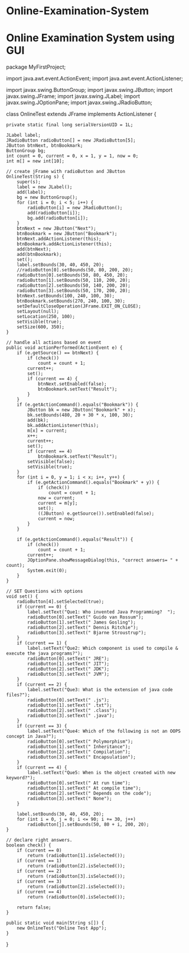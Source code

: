 # Online-Examination-System
# Online Examination System using GUI
package MyFirstProject;

import java.awt.event.ActionEvent;
import java.awt.event.ActionListener;

import javax.swing.ButtonGroup;
import javax.swing.JButton;
import javax.swing.JFrame;
import javax.swing.JLabel;
import javax.swing.JOptionPane;
import javax.swing.JRadioButton;

class OnlineTest extends JFrame implements ActionListener {
	
	private static final long serialVersionUID = 1L;

	JLabel label;
	JRadioButton radioButton[] = new JRadioButton[5];
	JButton btnNext, btnBookmark;
	ButtonGroup bg;
	int count = 0, current = 0, x = 1, y = 1, now = 0;
	int m[] = new int[10];

	// create jFrame with radioButton and JButton
	OnlineTest(String s) {
		super(s);
		label = new JLabel();
		add(label);
		bg = new ButtonGroup();
		for (int i = 0; i < 5; i++) {
			radioButton[i] = new JRadioButton();
			add(radioButton[i]);
			bg.add(radioButton[i]);
		}
		btnNext = new JButton("Next");
		btnBookmark = new JButton("Bookmark");
		btnNext.addActionListener(this);
		btnBookmark.addActionListener(this);
		add(btnNext);
		add(btnBookmark);
		set();
		label.setBounds(30, 40, 450, 20);
		//radioButton[0].setBounds(50, 80, 200, 20);
		radioButton[0].setBounds(50, 80, 450, 20);
		radioButton[1].setBounds(50, 110, 200, 20);
		radioButton[2].setBounds(50, 140, 200, 20);
		radioButton[3].setBounds(50, 170, 200, 20);
		btnNext.setBounds(100, 240, 100, 30);
		btnBookmark.setBounds(270, 240, 100, 30);
		setDefaultCloseOperation(JFrame.EXIT_ON_CLOSE);
		setLayout(null);
		setLocation(250, 100);
		setVisible(true);
		setSize(600, 350);
	}

	// handle all actions based on event
	public void actionPerformed(ActionEvent e) {
		if (e.getSource() == btnNext) {
			if (check())
				count = count + 1;
			current++;
			set();
			if (current == 4) {
				btnNext.setEnabled(false);
				btnBookmark.setText("Result");
			}
		}
		if (e.getActionCommand().equals("Bookmark")) {
			JButton bk = new JButton("Bookmark" + x);
			bk.setBounds(480, 20 + 30 * x, 100, 30);
			add(bk);
			bk.addActionListener(this);
			m[x] = current;
			x++;
			current++;
			set();
			if (current == 4)
				btnBookmark.setText("Result");
			setVisible(false);
			setVisible(true);
		}
		for (int i = 0, y = 1; i < x; i++, y++) {
			if (e.getActionCommand().equals("Bookmark" + y)) {
				if (check())
					count = count + 1;
				now = current;
				current = m[y];
				set();
				((JButton) e.getSource()).setEnabled(false);
				current = now;
			}
		}

		if (e.getActionCommand().equals("Result")) {
			if (check())
				count = count + 1;
			current++;
			JOptionPane.showMessageDialog(this, "correct answers= " + count);
			System.exit(0);
		}
	}

	// SET Questions with options
	void set() {
		radioButton[4].setSelected(true);
		if (current == 0) {
			label.setText("Que1: Who invented Java Programming?  ");
			radioButton[0].setText(" Guido van Rossum");
			radioButton[1].setText(" James Gosling");
			radioButton[2].setText(" Dennis Ritchie");
			radioButton[3].setText(" Bjarne Stroustrup");
		}
		if (current == 1) {
			label.setText("Que2: Which component is used to compile & execute the java programs?");
			radioButton[0].setText(" JRE");
			radioButton[1].setText(" JIT");
			radioButton[2].setText(" JDK");
			radioButton[3].setText(" JVM");
		}
		if (current == 2) {
			label.setText("Que3: What is the extension of java code files?");
			radioButton[0].setText(" .js");
			radioButton[1].setText(" .txt");
			radioButton[2].setText(" .class");
			radioButton[3].setText(" .java");
		}
		if (current == 3) {
			label.setText("Que4: Which of the following is not an OOPS concept in Java?");
			radioButton[0].setText(" Polymorphism");
			radioButton[1].setText(" Inheritance");
			radioButton[2].setText(" Compilation");
			radioButton[3].setText(" Encapsulation");
		}
		if (current == 4) {
			label.setText("Que5: When is the object created with new keyword?");
			radioButton[0].setText(" At run time");
			radioButton[1].setText(" At compile time");
			radioButton[2].setText(" Depends on the code");
			radioButton[3].setText(" None");
		}
		
		label.setBounds(30, 40, 450, 20);
		for (int i = 0, j = 0; i <= 90; i += 30, j++)
			radioButton[j].setBounds(50, 80 + i, 200, 20);
	}

	// declare right answers.
	boolean check() {
		if (current == 0)
			return (radioButton[1].isSelected());
		if (current == 1)
			return (radioButton[2].isSelected());
		if (current == 2)
			return (radioButton[3].isSelected());
		if (current == 3)
			return (radioButton[2].isSelected());
		if (current == 4)
			return (radioButton[0].isSelected());
		
		return false;
	}

	public static void main(String s[]) {
		new OnlineTest("Online Test App");
	}

}
    

